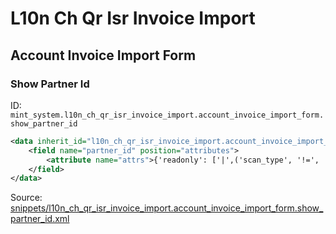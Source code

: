 # L10n Ch Qr Isr Invoice Import
## Account Invoice Import Form  
### Show Partner Id  
ID: `mint_system.l10n_ch_qr_isr_invoice_import.account_invoice_import_form.show_partner_id`  
```xml
<data inherit_id="l10n_ch_qr_isr_invoice_import.account_invoice_import_form" priority="50">
    <field name="partner_id" position="attributes">
        <attribute name="attrs">{'readonly': ['|',('scan_type', '!=', 'qr'), ('state', '!=', 'select-partner')], 'invisible': [('state', 'in', ('import', 'reference-update'))]}</attribute>
    </field>
</data>

```
Source: [snippets/l10n_ch_qr_isr_invoice_import.account_invoice_import_form.show_partner_id.xml](https://github.com/Mint-System/Odoo-Build/tree/16.0/snippets/l10n_ch_qr_isr_invoice_import.account_invoice_import_form.show_partner_id.xml)

